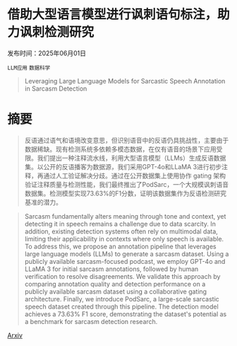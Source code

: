 # 借助大型语言模型进行讽刺语句标注，助力讽刺检测研究

发布时间：2025年06月01日

`LLM应用` `数据科学`

> Leveraging Large Language Models for Sarcastic Speech Annotation in Sarcasm Detection

# 摘要

> 反语通过语气和语境改变意思，但识别语音中的反语仍具挑战性，主要由于数据稀缺。现有检测系统多依赖多模态数据，在仅有语音的场景下应用受限。我们提出一种注释流水线，利用大型语言模型（LLMs）生成反语数据集。以公开的反语播客为数据源，我们采用GPT-4o和LLaMA 3进行初步注释，再通过人工验证解决分歧。通过在公开数据集上使用协作 gating 架构验证注释质量与检测性能，我们最终推出了PodSarc，一个大规模讽刺语音数据集。检测模型实现73.63%的F1分数，证明该数据集作为反语检测研究基准的潜力。

> Sarcasm fundamentally alters meaning through tone and context, yet detecting it in speech remains a challenge due to data scarcity. In addition, existing detection systems often rely on multimodal data, limiting their applicability in contexts where only speech is available. To address this, we propose an annotation pipeline that leverages large language models (LLMs) to generate a sarcasm dataset. Using a publicly available sarcasm-focused podcast, we employ GPT-4o and LLaMA 3 for initial sarcasm annotations, followed by human verification to resolve disagreements. We validate this approach by comparing annotation quality and detection performance on a publicly available sarcasm dataset using a collaborative gating architecture. Finally, we introduce PodSarc, a large-scale sarcastic speech dataset created through this pipeline. The detection model achieves a 73.63% F1 score, demonstrating the dataset's potential as a benchmark for sarcasm detection research.

[Arxiv](https://arxiv.org/abs/2506.00955)